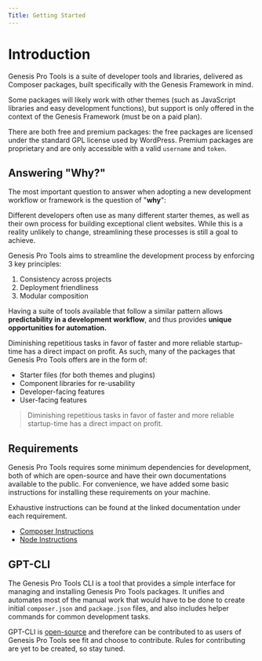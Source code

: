 ```yaml
---
Title: Getting Started
---
```


# Introduction
Genesis Pro Tools is a suite of developer tools and libraries, delivered as Composer packages, built specifically with the Genesis Framework in mind.

Some packages will likely work with other themes (such as JavaScript libraries and easy development functions), but support is only offered in the context of the Genesis Framework (must be on a paid plan).

There are both free and premium packages: the free packages are licensed under the standard GPL license used by WordPress. Premium
packages are proprietary and are only accessible with a valid `username` and `token`.

## Answering "Why?" 
The most important question to answer when adopting a new development workflow or framework is the question of "**why**":

Different developers often use as many different starter themes, as well as their own process for building exceptional client websites. While this is a reality
unlikely to change, streamlining these processes is still a goal to achieve.

Genesis Pro Tools aims to streamline the development process by enforcing 3 key principles:

1. Consistency across projects
2. Deployment friendliness
3. Modular composition

Having a suite of tools available that follow a similar pattern allows **predictability in a development workflow**, and thus provides **unique opportunities for automation.**

Diminishing repetitious tasks in favor of faster and more reliable startup-time has a direct impact on profit. As such, many of the packages that Genesis Pro Tools offers
are in the form of:
 
- Starter files (for both themes and plugins)
- Component libraries for re-usability
- Developer-facing features
- User-facing features

> Diminishing repetitious tasks in favor of faster and more reliable startup-time has a direct impact on profit.

## Requirements
Genesis Pro Tools requires some minimum dependencies for development, both of which are open-source and have their own documentations
available to the public. For convenience, we have added some basic instructions for installing these requirements on your machine.

Exhaustive instructions can be found at the linked documentation under each requirement.

- [Composer Instructions](/requirements/#composer)
- [Node Instructions](/requirements/#node)

## GPT-CLI
The Genesis Pro Tools CLI is a tool that provides a simple interface for managing and installing Genesis Pro Tools packages. It unifies and automates
most of the manual work that would have to be done to create initial `composer.json` and `package.json` files, and also includes helper commands
for common development tasks.

GPT-CLI is [open-source](https://github.com/cjkoepke/genesisprotools-cli) and therefore can be contributed to as users of Genesis Pro Tools see fit and choose to contribute. Rules for contributing are yet to be created, so stay tuned.
